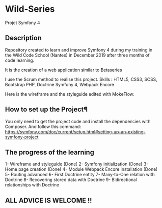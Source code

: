 # Wild-Series
Projet Symfony 4

## Description

Repository created to learn and improve Symfony 4 during my training in the Wild Code School (Nantes) in December 2019 after three months of code learning.

It is the creation of a web application similar to Betaseries 

I use the Scrum method to realise this project.
Skills :
HTML5, CSS3, SCSS, Bootstrap
PHP, Doctrine
Symfony 4, Webpack Encore

Here is the wireframe and the styleguide edited with MokeFlow:


## How to set up the Project¶

You only need to get the project code and install the dependencies with Composer.
And follow this command:
https://symfony.com/doc/current/setup.html#setting-up-an-existing-symfony-project

## The progress of the learning

1- Wireframe and styleguide (Done)
2- Symfony initialization (Done)
3- Home page creation (Done)
4- Module Webpack Encore installation (Done)
5- Routing advanced
6- First Doctrine entity
7- Many-to-One relation with Doctrine
8- Recovering stored data with Doctrine
9- Bidirectional relationships with Doctrine

## ALL ADVICE IS WELCOME !!
